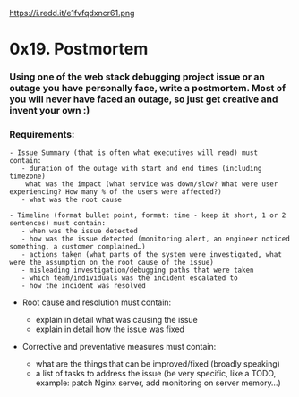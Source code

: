 https://i.redd.it/e1fvfqdxncr61.png
# 0x19. Postmortem

### Using one of the web stack debugging project issue or an outage you have personally face, write a postmortem. Most of you will never have faced an outage, so just get creative and invent your own :)

### Requirements:

    - Issue Summary (that is often what executives will read) must contain:
       - duration of the outage with start and end times (including timezone)
        what was the impact (what service was down/slow? What were user experiencing? How many % of the users were affected?)
       - what was the root cause

    - Timeline (format bullet point, format: time - keep it short, 1 or 2 sentences) must contain:
       - when was the issue detected
       - how was the issue detected (monitoring alert, an engineer noticed something, a customer complained…)
       - actions taken (what parts of the system were investigated, what were the assumption on the root cause of the issue)
       - misleading investigation/debugging paths that were taken
       - which team/individuals was the incident escalated to
       - how the incident was resolved

   - Root cause and resolution must contain:
       - explain in detail what was causing the issue
       - explain in detail how the issue was fixed

   - Corrective and preventative measures must contain:
       - what are the things that can be improved/fixed (broadly speaking)
       - a list of tasks to address the issue (be very specific, like a TODO, example: patch Nginx server, add monitoring on server memory…)
